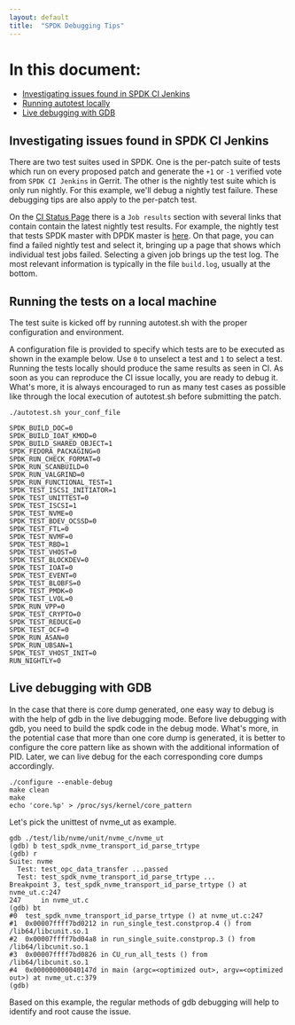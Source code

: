 ```yaml
---
layout: default
title:  "SPDK Debugging Tips"
---
```


# In this document:

* [Investigating issues found in SPDK CI Jenkins](#ci_jenkins)
* [Running autotest locally](#local_run)
* [Live debugging with GDB](#gdb)

<a id="ci_jenkins"></a>
## Investigating issues found in SPDK CI Jenkins

There are two test suites used in SPDK. One is the per-patch suite of tests which run on every proposed patch and generate the `+1` or `-1` verified vote from `SPDK CI Jenkins` in Gerrit. The other is the nightly test suite which is only run nightly. For this example, we'll debug a nightly test failure. These debugging tips are also apply to the per-patch test.

On the [CI Status Page](https://dqtibwqq6s6ux.cloudfront.net/) there is a `Job results` section with several links that contain contain the latest nightly test results. For example, the nightly test that tests SPDK master with DPDK master is [here](https://dqtibwqq6s6ux.cloudfront.net/public_build/autotest-nightly.html). On that page, you can find a failed nightly test and select it, bringing up a page that shows which individual test jobs failed. Selecting a given job brings up the test log. The most relevant information is typically in the file `build.log`, usually at the bottom.

<a id="local_run"></a>
## Running the tests on a local machine

The test suite is kicked off by running autotest.sh with the proper configuration and environment.

A configuration file is provided to specify which tests are to be executed as shown in the example below. Use `0` to unselect a test and `1` to select a test. Running the tests locally should produce the same results as seen in CI. As soon as you can reproduce the CI issue locally, you are ready to debug it. What's more, it is always encouraged to run as many test cases as possible like through the local execution of autotest.sh before submitting the patch.

~~~{.sh}
./autotest.sh your_conf_file
~~~

~~~{.sh}
SPDK_BUILD_DOC=0
SPDK_BUILD_IOAT_KMOD=0
SPDK_BUILD_SHARED_OBJECT=1
SPDK_FEDORA_PACKAGING=0
SPDK_RUN_CHECK_FORMAT=0
SPDK_RUN_SCANBUILD=0
SPDK_RUN_VALGRIND=0
SPDK_RUN_FUNCTIONAL_TEST=1
SPDK_TEST_ISCSI_INITIATOR=1
SPDK_TEST_UNITTEST=0
SPDK_TEST_ISCSI=1
SPDK_TEST_NVME=0
SPDK_TEST_BDEV_OCSSD=0
SPDK_TEST_FTL=0
SPDK_TEST_NVMF=0
SPDK_TEST_RBD=1
SPDK_TEST_VHOST=0
SPDK_TEST_BLOCKDEV=0
SPDK_TEST_IOAT=0
SPDK_TEST_EVENT=0
SPDK_TEST_BLOBFS=0
SPDK_TEST_PMDK=0
SPDK_TEST_LVOL=0
SPDK_RUN_VPP=0
SPDK_TEST_CRYPTO=0
SPDK_TEST_REDUCE=0
SPDK_TEST_OCF=0
SPDK_RUN_ASAN=0
SPDK_RUN_UBSAN=1
SPDK_TEST_VHOST_INIT=0
RUN_NIGHTLY=0
~~~

<a id="gdb"></a>
## Live debugging with GDB
In the case that there is core dump generated, one easy way to debug is with the help of gdb in the live debugging mode. Before live debugging with gdb, you need to build the spdk code in the debug mode. What's more, in the potential case that more than one core dump is generated, it is better to configure the core pattern like as shown with the additional information of PID. Later, we can live debug for the each corresponding core dumps accordingly.

~~~{.sh}
./configure --enable-debug
make clean
make
echo 'core.%p' > /proc/sys/kernel/core_pattern
~~~

Let's pick the unittest of nvme_ut as example.

~~~{.sh}
gdb ./test/lib/nvme/unit/nvme_c/nvme_ut
(gdb) b test_spdk_nvme_transport_id_parse_trtype
(gdb) r
Suite: nvme
  Test: test_opc_data_transfer ...passed
  Test: test_spdk_nvme_transport_id_parse_trtype ...
Breakpoint 3, test_spdk_nvme_transport_id_parse_trtype () at nvme_ut.c:247
247     in nvme_ut.c
(gdb) bt
#0  test_spdk_nvme_transport_id_parse_trtype () at nvme_ut.c:247
#1  0x00007ffff7bd0212 in run_single_test.constprop.4 () from /lib64/libcunit.so.1
#2  0x00007ffff7bd04a8 in run_single_suite.constprop.3 () from /lib64/libcunit.so.1
#3  0x00007ffff7bd0826 in CU_run_all_tests () from /lib64/libcunit.so.1
#4  0x000000000040147d in main (argc=<optimized out>, argv=<optimized out>) at nvme_ut.c:379
(gdb)
~~~

Based on this example, the regular methods of gdb debugging will help to identify and root cause the issue.
